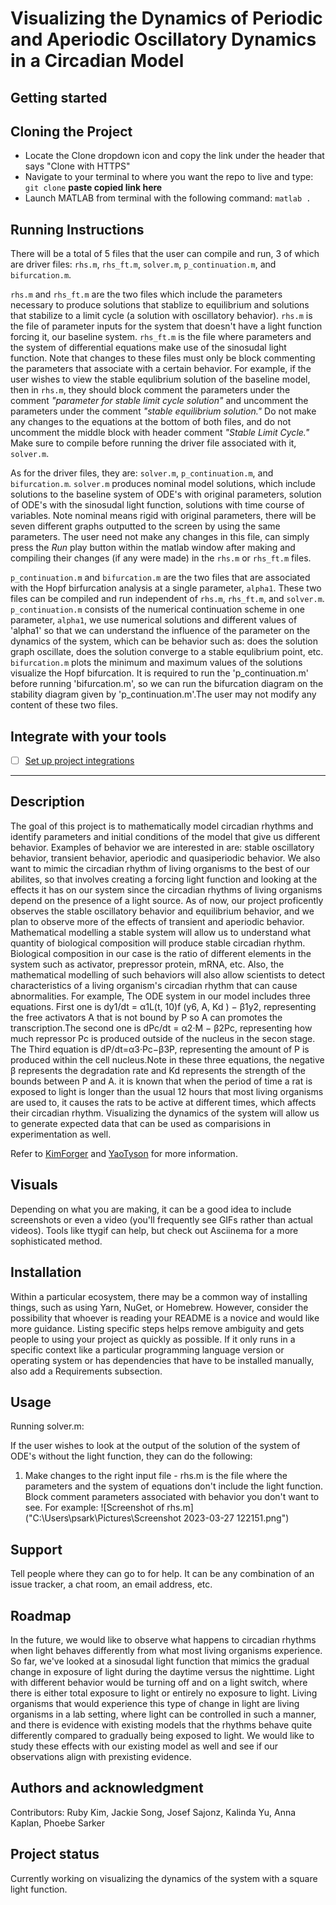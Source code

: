 # Visualizing the Dynamics of Periodic and Aperiodic Oscillatory Dynamics in a Circadian Model



## Getting started

## Cloning the Project

- Locate the Clone dropdown icon and copy the link under the header that says "Clone with HTTPS"
- Navigate to your terminal to where you want the repo to live and type: `git clone` **paste copied link here**
- Launch MATLAB from terminal with the following command: `matlab .`

## Running Instructions

There will be a total of 5 files that the user can compile and run, 3 of which are driver files: `rhs.m`, `rhs_ft.m`, `solver.m`, `p_continuation.m`, and `bifurcation.m`.

`rhs.m` and `rhs_ft.m` are the two files which include the parameters necessary to produce solutions that stablize to equilibrium and solutions that stabilize to a limit cycle (a solution with oscillatory behavior).
`rhs.m` is the file of parameter inputs for the system that doesn't have a light function forcing it, our baseline system. `rhs_ft.m` is the file where parameters and the system of differential equations make use of
the sinosudal light function. Note that changes to these files must only be block commenting the parameters that associate with a certain behavior. For example, if the user wishes to view the stable equlibrium solution
of the baseline model, then in `rhs.m`, they should block comment the parameters under the comment *"parameter for stable limit cycle solution"* and uncomment the parameters under the comment *"stable equilibrium solution."* 
Do not make any changes to the equations at the bottom of both files, and do not uncomment the middle block with header comment *"Stable Limit Cycle."* Make sure to compile before running the driver file associated with it, 
`solver.m`.

As for the driver files, they are: `solver.m`, `p_continuation.m`, and `bifurcation.m`. `solver.m` produces nominal model solutions, which include solutions to the baseline system of ODE's with original parameters, 
solution of ODE's with the sinosudal light function, solutions with time course of variables. Note nominal means rigid with original parameters, there will be seven different graphs outputted to the screen by using the same parameters. The user need not make any changes in this file,
can simply press the *Run* play button within the matlab window after making and compiling their changes (if any were made) in the `rhs.m` or `rhs_ft.m` files.

`p_continuation.m` and `bifurcation.m` are the two files that are associated with the Hopf birfurcation analysis at a single parameter, `alpha1`. These two files can be compiled and run independent of `rhs.m`, `rhs_ft.m`, and 
`solver.m`. `p_continuation.m` consists of the numerical continuation scheme in one parameter, `alpha1`, we use numerical solutions and different values of 'alpha1' so that we can understand the influence of the parameter on the dynamics of the system, which can be behavior such as: does
the solution graph oscillate, does the solution converge to a stable equlibrium point, etc. `bifurcation.m` plots the minimum and maximum values of the solutions visualize the Hopf bifurcation. 
It is required to run the 'p_continuation.m' before running 'bifurcation.m', so we can run the bifurcation diagram on the stability diagram given by 'p_continuation.m'.The user may not modify any content of these two files.



## Integrate with your tools

- [ ] [Set up project integrations](https://gitlab.eecs.umich.edu/logm/wn23/circadian-rhythms/circadian/-/settings/integrations)

***

## Description

The goal of this project is to mathematically model circadian rhythms and identify parameters and initial conditions of the model that give us different behavior. Examples of behavior we are interested in are: stable oscillatory behavior, transient behavior, aperiodic and quasiperiodic behavior. We also want to mimic
the circadian rhythm of living organisms to the best of our abilites, so that involves creating a forcing light function and looking at the effects it has on our system since the circadian rhythms of living organisms depend on the presence of a light source. 
As of now, our project proficently observes the stable oscillatory behavior and equilibrium behavior, and we plan to observe more of the effects of transient and aperiodic behavior. Mathematical modelling a stable system will allow us to understand what quantity of biological composition will produce stable circadian rhythm. 
Biological composition in our case is the ratio of different elements in the system such as activator, prepressor protein, mRNA, etc.  Also, the mathematical modelling of such behaviors will also allow scientists to detect characteristics of a living organism's circadian rhythm that can cause abnormalities. For example, 
The ODE system in our model includes three equations. First one is dy1/dt =  α1L(t, 10)f (y6, A, Kd ) − β1y2, representing the free activators A that is not bound by P so A can promotes the transcription.The second one is dPc/dt = α2·M − β2Pc, representing how much repressor Pc is produced outside of the nucleus in the secon stage. The Third equation is dP/dt=α3·Pc−β3P, representing the amount of P is produced within the cell nucleus.Note in these three equations, the negative β represents the degradation rate and Kd represents the strength of the bounds between P and A. 
it is known that when the period of time a rat is exposed to light is longer than the usual 12 hours that most living organisms are used to, it causes the rats to be active at different times, which affects their circadian rhythm. Visualizing the dynamics of the system will allow us to generate expected data that can be used 
as comparisions in experimentation as well. 

Refer to [KimForger](https://pubmed.ncbi.nlm.nih.gov/23212247/) and [YaoTyson](https://journals.plos.org/ploscompbiol/article?id=10.1371/journal.pcbi.1008340) for more information.

## Visuals
Depending on what you are making, it can be a good idea to include screenshots or even a video (you'll frequently see GIFs rather than actual videos). Tools like ttygif can help, but check out Asciinema for a more sophisticated method.

## Installation
Within a particular ecosystem, there may be a common way of installing things, such as using Yarn, NuGet, or Homebrew. However, consider the possibility that whoever is reading your README is a novice and would like more guidance. Listing specific steps helps remove ambiguity and gets people to using your project as quickly as possible. If it only runs in a specific context like a particular programming language version or operating system or has dependencies that have to be installed manually, also add a Requirements subsection.

## Usage
Running solver.m: 

If the user wishes to look at the output of the solution of the system of ODE's without the light function, they can do the following: 

1) Make changes to the right input file - rhs.m is the file where the parameters and the system of equations don't include the light function. Block comment parameters associated with behavior you don't want to see. For example:
![Screenshot of rhs.m]("C:\Users\psark\Pictures\Screenshot 2023-03-27 122151.png")


## Support
Tell people where they can go to for help. It can be any combination of an issue tracker, a chat room, an email address, etc.

## Roadmap
In the future, we would like to observe what happens to circadian rhythms when light behaves differently from what most living organisms experience. So far, we've looked at a sinosudal light function that mimics the gradual change in exposure of light during
the daytime versus the nighttime. Light with different behavior would be turning off and on a light switch, where there is either total exposure to light or entirely no exposure to light. Living organisms that would experience this type of change in light are 
living organisms in a lab setting, where light can be controlled in such a manner, and there is evidence with existing models that the rhythms behave quite differently compared to gradually being exposed to light. We would like to study these effects with our 
existing model as well and see if our observations align with prexisting evidence.

## Authors and acknowledgment
Contributors: Ruby Kim, Jackie Song, Josef Sajonz, Kalinda Yu, Anna Kaplan, Phoebe Sarker

## Project status
Currently working on visualizing the dynamics of the system with a square light function.
